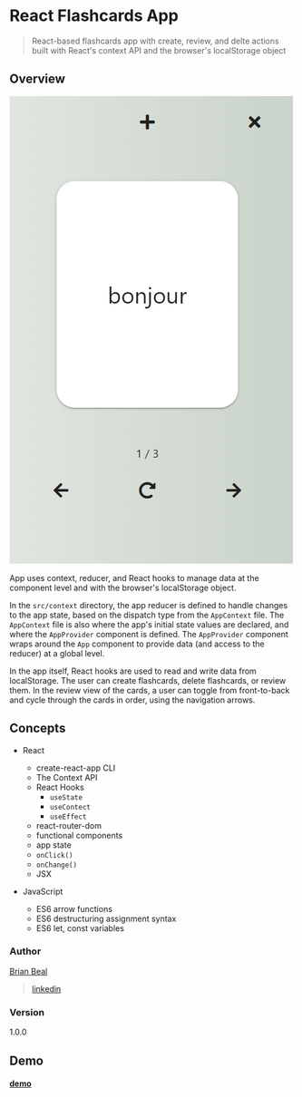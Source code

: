 # React Flashcards App

> React-based flashcards app with create, review, and delte actions built with React's context API and the browser's localStorage object

## Overview

<img src="./flashcards-screencap.png">

App uses context, reducer, and React hooks to manage data at the component level and with the browser's localStorage object.

In the <code>src/context</code> directory, the app reducer is defined to handle changes to the app state, based on the dispatch type from the <code>AppContext</code> file. The <code>AppContext</code> file is also where the app's initial state values are declared, and where the <code>AppProvider</code> component is defined. The <code>AppProvider</code> component wraps around the <code>App</code> component to provide data (and access to the reducer) at a global level.

In the app itself, React hooks are used to read and write data from localStorage. The user can create flashcards, delete flashcards, or review them. In the review view of the cards, a user can toggle from front-to-back and cycle through the cards in order, using the navigation arrows.

## Concepts

* React
  * create-react-app CLI
  * The Context API
  * React Hooks
    * <code>useState</code>
    * <code>useContect</code>
    * <code>useEffect</code>
  * react-router-dom
  * functional components
  * app state
  * <code>onClick()</code>
  * <code>onChange()</code>
  * JSX

* JavaScript
  * ES6 arrow functions
  * ES6 destructuring assignment syntax
  * ES6 let, const variables

### Author

[Brian Beal](https://github.com/brianwbeal)

> [linkedin](https://www.linkedin.com/in/brianwbeal/)

### Version

1.0.0

## Demo

#### [demo](https://elastic-volhard-552161.netlify.app/)